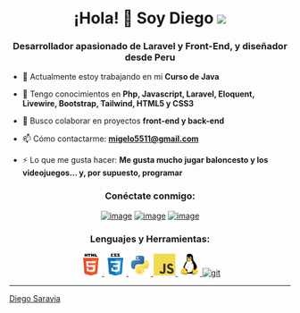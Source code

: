 <h1 align="center">¡Hola! 👋 Soy Diego <img height="40" src="https://emoji.gg/assets/emoji/7333-parrotdance.gif"></h1>
<h3 align="center">Desarrollador apasionado de Laravel y Front-End, y diseñador desde Peru</h3>

- 🔭 Actualmente estoy trabajando en mi **Curso de Java**

- 🌱 Tengo conocimientos en **Php, Javascript, Laravel, Eloquent, Livewire, Bootstrap, Tailwind, HTML5 y CSS3**

- 👯 Busco colaborar en proyectos **front-end y back-end**

- 📫 Cómo contactarme: **migelo5511@gmail.com**

- ⚡ Lo que me gusta hacer: **Me gusta mucho jugar baloncesto y los videojuegos... y, por supuesto, programar**

<h3 align="center">Conéctate conmigo:</h3>
<div align="center">

[![image](https://img.shields.io/badge/LinkedIn-0077B5?style=for-the-badge&logo=linkedin&logoColor=white)](https://www.linkedin.com/in/diegosaravias/)
[![image](https://img.shields.io/badge/Instagram-E4405F?style=for-the-badge&logo=instagram&logoColor=white)](https://www.instagram.com/diego_saravia_sanchez//)
[![image](https://img.shields.io/badge/Gmail-D14836?style=for-the-badge&logo=gmail&logoColor=white)](mailto:produtor.migelo5511@gmail.com)
  
</div>

<h3 align="center">Lenguajes y Herramientas:</h3>

<p align="center"> 
  <a href="https://www.w3.org/html/" target="_blank"> 
    <img src="https://raw.githubusercontent.com/devicons/devicon/master/icons/html5/html5-original-wordmark.svg" alt="html5" width="40" height="40"/> 
  </a>
  <a href="https://www.w3schools.com/css/" target="_blank"> 
    <img src="https://raw.githubusercontent.com/devicons/devicon/master/icons/css3/css3-original-wordmark.svg" alt="css3" width="40" height="40"/> 
  </a> 
  <a href="https://www.python.org" target="_blank"> 
    <img src="https://raw.githubusercontent.com/devicons/devicon/master/icons/python/python-original.svg" alt="python" width="40" height="40"/> 
  </a>  
  <a href="https://developer.mozilla.org/en-US/docs/Web/JavaScript" target="_blank"> 
    <img src="https://raw.githubusercontent.com/devicons/devicon/master/icons/javascript/javascript-original.svg" alt="javascript" width="40" height="40"/> 
  </a> 
  <a href="https://www.linux.org/" target="_blank"> 
    <img src="https://raw.githubusercontent.com/devicons/devicon/master/icons/linux/linux-original.svg" alt="linux" width="40" height="40"/> 
  </a> 
  <a href="https://git-scm.com/" target="_blank"> 
    <img src="https://www.vectorlogo.zone/logos/git-scm/git-scm-icon.svg" alt="git" width="40" height="40"/> 
  </a>
</p>



------

[Diego Saravia]([(https://github.com/AIZENCODE))

